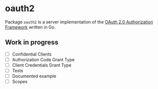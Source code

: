 # oauth2

Package `oauth2` is a server implementation of the [OAuth 2.0 Authorization Framework](https://tools.ietf.org/html/rfc6749) written in Go.

## Work in progress

- [ ] Confidential Clients
- [ ] Authorization Code Grant Type
- [ ] Client Credentials Grant Type
- [ ] Tests
- [ ] Documented example
- [ ] Scopes
